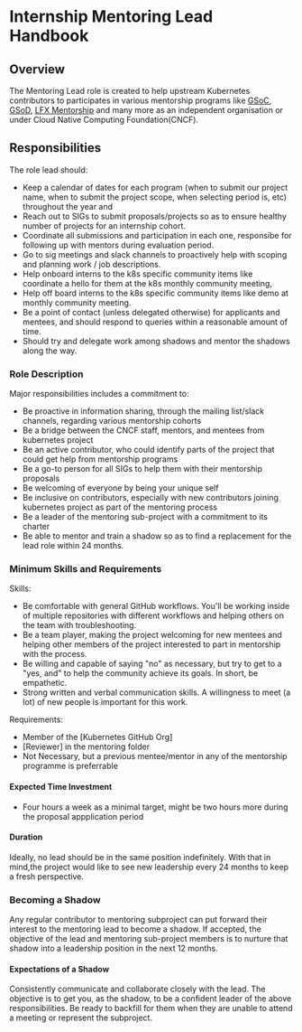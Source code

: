 # Internship Mentoring Lead Handbook

## Overview

The Mentoring Lead role is created to help upstream Kubernetes contributors to participates in various mentorship programs like [GSoC](https://github.com/kubernetes/community/blob/master/mentoring/programs/google-summer-of-code.md), [GSoD](https://github.com/kubernetes/community/blob/master/mentoring/programs/google-season-of-docs.md), [LFX Mentorship](https://github.com/kubernetes/community/blob/master/mentoring/programs/lfx-mentorship.md) and many more as an independent organisation or under Cloud Native Computing Foundation(CNCF). 

## Responsibilities
 The role lead should:

- Keep a calendar of dates for each program (when to submit our project name, when to submit the project scope, when selecting period is, etc) throughout the   year and
- Reach out to SIGs to submit proposals/projects so as to ensure healthy number of projects for an internship cohort.
- Coordinate all submissions and participation in each one, responsibe for following up with mentors during evaluation period.
- Go to sig meetings and slack channels to proactively help with scoping and planning work / job descriptions.
- Help onboard interns to the k8s specific community items like coordinate a hello for them at the k8s monthly community meeting, 
- Help off board interns to the k8s specific community items like demo at monthly community meeting.
- Be a point of contact (unless delegated otherwise) for applicants and mentees, and should respond to queries within a reasonable amount of time.
- Should try and delegate work among shadows and mentor the shadows along the way.


### Role Description

Major responsibilities includes a commitment to: 

- Be proactive in information sharing, through the mailing list/slack channels, regarding various mentorship cohorts
- Be a bridge between the CNCF staff, mentors, and mentees from kubernetes project
- Be an active contributor, who could identify parts of the project that could get help from mentorship programs
- Be a go-to person for all SIGs to help them with their mentorship proposals
- Be welcoming of everyone by being your unique self
- Be inclusive on contributors, especially with new contributors joining kubernetes project as part of the mentoring process
- Be a leader of the mentoring sub-project with a commitment to its charter
- Be able to mentor and train a shadow so as to find a replacement for the lead role within 24 months.

### Minimum Skills and Requirements

Skills:

- Be comfortable with general GitHub workflows. You'll be working inside of multiple repositories with different workflows and helping others on the team with troubleshooting.
- Be a team player, making the project welcoming for new mentees and helping other members of the project interested to part in mentorship with the process.
- Be willing and capable of saying "no" as necessary, but try to get to a "yes, and" to help the community achieve its goals. In short, be empathetic.
- Strong written and verbal communication skills. A willingness to meet (a lot) of new people is important for this work.

Requirements:

- Member of the [Kubernetes GitHub Org]
- [Reviewer] in the mentoring folder
- Not Necessary, but a previous mentee/mentor in any of the mentorship programme is preferrable

#### Expected Time Investment

- Four hours a week as a minimal target, might be two hours more during the proposal appplication period

#### Duration  

Ideally, no lead should be in the same position indefinitely. With that in mind,the project would like to see new leadership every 24 months to keep a fresh perspective. 

### Becoming a Shadow

Any regular contributor to mentoring subproject can put forward their interest to the mentoring lead to become a shadow. If accepted, the objective of the lead and mentoring sub-project members is to nurture that shadow into a leadership position in the next 12 months. 

#### Expectations of a Shadow

Consistently communicate and collaborate closely with the lead. The objective is to get you, as the shadow, to be a confident leader of the above responsibilities. Be ready to backfill for them when they are unable to attend a meeting or represent the subproject.